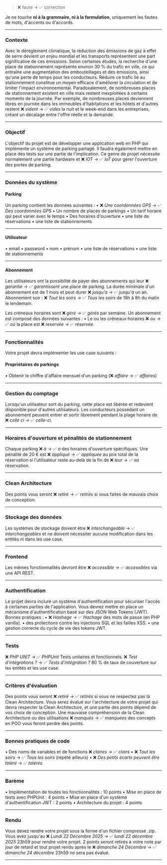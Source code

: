 
> ❌ faute → ✅ correction

Je ne touche **ni à la grammaire, ni à la formulation**, uniquement les fautes de mots, d'accents ou d'accords.

---

### Contexte

Avec le dérèglement climatique, la réduction des émissions de gaz à effet de serre devient un enjeu mondial et les transports représentent une part significative de ces émissions.
Selon certaines études, la recherche d'une place de stationnement représente environ 30 % du trafic en ville, ce qui entraîne une augmentation des embouteillages et des émissions, ainsi qu'une perte de temps pour les conducteurs.
Réduire ce trafic lié au stationnement constitue un moyen efficace d'améliorer la circulation et de limiter l'impact environnemental.
Paradoxalement, de nombreuses places de stationnement existent en ville mais restent inexploitées à certains moments de la journée.
Par exemple, de nombreuses places deviennent libres en journée dans les immeubles d'habitations et les hôtels et d'autres restent ❌ *vident* → ✅ *vides* la nuit et le week-end dans les entreprises, créant un décalage entre l'offre réelle et la demande.

---

### Objectif

L'objectif du projet est de développer une application web en PHP qui implémente un système de parking partagé.
Il faudra également mettre en place des tests sur une partie de l'implication.
Ce genre de projet nécessite normalement une partie hardware et ❌ *IOT* → ✅ *IoT* pour gérer l'ouverture des portes de parking.

---

### Données du système

#### Parking

Un parking contient les données suivantes :
• ❌ *Une coordonnées GPS* → ✅ *Des coordonnées GPS*
• Un nombre de places de parkings
• Un tarif horaire qui peut varier avec le temps
• Des horaires d'ouverture
• une liste de réservations
• une liste de stationnements

---

#### Utilisateur

• email
• password
• nom
• prénom
• une liste de réservations
• une liste de stationnements

---

#### Abonnement

Les utilisateurs ont la possibilité de payer des abonnements qui leur ❌ *garantie* → ✅ *garantissent* une place de parking.
La durée minimale d'un abonnement est de 1 mois et peut durer ❌ *jusqu'a* → ✅ *jusqu'à* un an.
Abonnement soir : ❌ *Tout les soirs* → ✅ *Tous les soirs* de 18h à 8h du matin le lendemain.

Les créneaux horaires sont ❌ *géré* → ✅ *gérés* par semaine.
Un abonnement est composé des données suivantes :
• Le ou les créneaux horaires ❌ *ou* → ✅ *où* la place est ❌ *reservée* → ✅ *réservée*.

---

### Fonctionnalités

Votre projet devra implémenter les use case suivants :

#### Propriétaires de parkings

• Obtenir le chiffre d'affaire mensuel d'un parking (❌ *affaire* → ✅ *affaires*)

---

### Gestion du comptage

Lorsqu'un utilisateur sort du parking, cette place est libérée et redevient disponible pour d'autres utilisateurs.
Les conducteurs possédant un abonnement peuvent entrer et sortir librement pendant la plage horaire de ❌ *celle ci* → ✅ *celle-ci*.

---

### Horaires d'ouverture et pénalités de stationnement

Chaque parking ❌ *à* → ✅ *a* des horaires d'ouverture spécifiques.
Une pénalité de 20 € est ❌ *appliqué* → ✅ *appliquée* au prix total de la réservation si l'utilisateur reste au-delà de la fin de ❌ *leur* → ✅ *sa* réservation.

---

### Clean Architecture

Des points vous seront ❌ *retiré* → ✅ *retirés* si vous faites de mauvais choix de conception.

---

### Stockage des données

Les systèmes de stockage doivent être ❌ *interchangeable* → ✅ *interchangeables* et ne doivent nécessiter aucune modification dans les entités ni dans les use case.

---

### Frontend

Les mêmes fonctionnalités devront être ❌ *accessible* → ✅ *accessibles* via une API REST.

---

### Authentification

Le projet devra inclure un système d'authentification pour sécuriser l'accès à certaines parties de l'application.
Vous devrez mettre en place un mécanisme d'authentification basé sur des JSON Web Tokens (JWT).
Bonnes pratiques :
• ❌ *Hashage* → ✅ *Hachage* des mots de passe (en PHP vanilla).
• des protections contre les injections SQL et les failles XSS.
• une gestion correcte du cycle de vie des tokens JWT.

---

### Tests

❌ *PHP UNIT* → ✅ *PHPUnit*
Tests unitaires et fonctionnels.
❌ *Test d'intégrations ?* → ✅ *Tests d'intégration ?*
80 % de taux de couverture sur les entités et les use case.

---

### Critères d'évaluation

Des points vous seront ❌ *retiré* → ✅ *retirés* si vous ne respectez pas la Clean Architecture.
Vous serez évalué sur l'architecture de votre projet qui devra respecter la Clean Architecture, et une partie des points dépend de vos choix de conception.
Une mauvaise compréhension de la Clean Architecture ou des utilisations ❌ *manqués* → ✅ *manquées* des concepts en POO vous feront perdre des points.

---

### Bonnes pratiques de code

• Des noms de variables et de fonctions ❌ *claires* → ✅ *clairs*
• ❌ *Tout les soirs* → ✅ *Tous les soirs* (répété ailleurs)
• ❌ *Des petits écarts peuvent être toléré* → ✅ *tolérés*

---

### Barème

• Implémentation de toutes les fonctionnalités : 10 points
• Mise en place de tests avec PHPUnit : 4 points
• Mise en place d'un système d'authentification JWT : 2 points
• Architecture du projet : 4 points

---

### Rendu

Vous devez rendre votre projet sous la forme d'un fichier compressé .zip.
Vous avez jusqu'au ❌ *Lundi 22 Décembre 2025* → ✅ *lundi 22 décembre 2025* 23h59 pour rendre votre projet.
2 points seront retirés à votre note par jour de retard et tout projet rendu après le ❌ *dimanche 24 Décembre* → ✅ *dimanche 24 décembre* 23h59 ne sera pas évalué.

---
